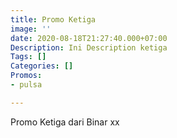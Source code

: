 ```yaml
---
title: Promo Ketiga
image: ''
date: 2020-08-18T21:27:40.000+07:00
Description: Ini Description ketiga
Tags: []
Categories: []
Promos:
- pulsa

---
```

Promo Ketiga dari Binar xx